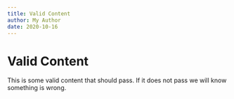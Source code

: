 ```yaml
---
title: Valid Content
author: My Author
date: 2020-10-16
---
```


# Valid Content

This is some valid content that should pass. If it does not pass we will know something is wrong.
